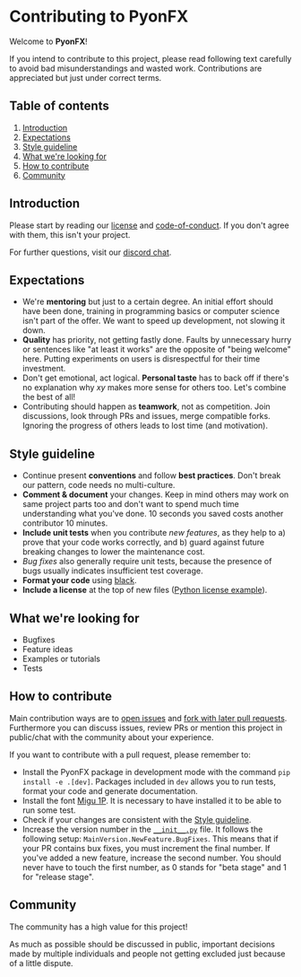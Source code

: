 # Contributing to PyonFX
Welcome to **PyonFX**!

If you intend to contribute to this project, please read following text carefully to avoid bad misunderstandings and wasted work. Contributions are appreciated but just under correct terms.

## Table of contents
1) [Introduction](#introduction)
2) [Expectations](#expectations)
3) [Style guideline](#style-guideline)
4) [What we're looking for](#what-were-looking-for)
5) [How to contribute](#how-to-contribute)
6) [Community](#community)

## Introduction
Please start by reading our [license](https://github.com/CoffeeStraw/PyonFX/blob/master/LICENSE) and [code-of-conduct](https://github.com/CoffeeStraw/PyonFX/blob/master/CODE_OF_CONDUCT.md). If you don't agree with them, this isn't your project.

For further questions, visit our [discord chat](https://discord.gg/Xxy3YAv).

## Expectations
* We're **mentoring** but just to a certain degree. An initial effort should have been done, training in programming basics or computer science isn't part of the offer. We want to speed up development, not slowing it down.
* **Quality** has priority, not getting fastly done. Faults by unnecessary hurry or sentences like "at least it works" are the opposite of "being welcome" here. Putting experiments on users is disrespectful for their time investment.
* Don't get emotional, act logical. **Personal taste** has to back off if there's no explanation why _xy_ makes more sense for others too. Let's combine the best of all!
* Contributing should happen as **teamwork**, not as competition. Join discussions, look through PRs and issues, merge compatible forks. Ignoring the progress of others leads to lost time (and motivation).

## Style guideline
* Continue present **conventions** and follow **best practices**. Don't break our pattern, code needs no multi-culture.
* **Comment &amp; document** your changes. Keep in mind others may work on same project parts too and don't want to spend much time understanding what you've done. 10 seconds you saved costs another contributor 10 minutes.
* **Include unit tests** when you contribute *new features*, as they help to a) prove that your code works correctly, and b) guard against future breaking changes to lower the maintenance cost.
* *Bug fixes* also generally require unit tests, because the presence of bugs usually indicates insufficient test coverage.
* **Format your code** using [black](https://github.com/psf/black).
* **Include a license** at the top of new files ([Python license example](https://github.com/CoffeeStraw/PyonFX/blob/master/pyonfx/ass_core.py#L1-L16)).

## What we're looking for
* Bugfixes
* Feature ideas
* Examples or tutorials
* Tests

## How to contribute
Main contribution ways are to [open issues](https://github.com/CoffeeStraw/PyonFX/issues) and [fork with later pull requests](https://github.com/CoffeeStraw/PyonFX/network/members). Furthermore you can discuss issues, review PRs or mention this project in public/chat with the community about your experience.

If you want to contribute with a pull request, please remember to:
* Install the PyonFX package in development mode with the command ``pip install -e .[dev]``. Packages included in ``dev`` allows you to run tests, format your code and generate documentation.
* Install the font [Migu 1P](https://www.freejapanesefont.com/migu-font-%E3%83%9F%E3%82%B0%E3%83%95%E3%82%A9%E3%83%B3%E3%83%88/). It is necessary to have installed it to be able to run some test.
* Check if your changes are consistent with the [Style guideline](#style-guideline).
* Increase the version number in the [``__init__.py``](https://github.com/CoffeeStraw/PyonFX/blob/master/pyonfx/__init__.py) file. It follows the following setup: ``MainVersion.NewFeature.BugFixes``. This means that if your PR contains bux fixes, you must increment the final number. If you've added a new feature, increase the second number. You should never have to touch the first number, as 0 stands for "beta stage" and 1 for "release stage".

## Community
The community has a high value for this project!

As much as possible should be discussed in public, important decisions made by multiple individuals and people not getting excluded just because of a little dispute.